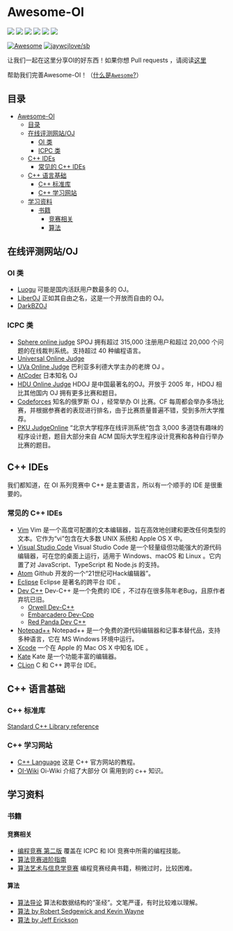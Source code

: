 # Awesome-OI

<img src="https://img.shields.io/github/issues/awesome-OI/awesome-OI?color=green">  <img src="https://img.shields.io/github/stars/awesome-OI/awesome-OI?color=yellow">  <img src="https://img.shields.io/github/forks/awesome-OI/awesome-OI?color=orange">  <img src="https://img.shields.io/github/license/awesome-OI/awesome-OI?color=ff69b4">   <img src="https://img.shields.io/github/search/awesome-OI/awesome-OI/main?color=blue">  <img src="https://img.shields.io/github/languages/code-size/awesome-OI/awesome-OI?color=critical">

[![Awesome](https://awesome.re/badge.svg)](https://awesome.re)
[![jaywcjlove/sb](https://jaywcjlove.github.io/sb/lang/english.svg)](README.md)

让我们一起在这里分享OI的好东西！如果你想 Pull requests ，请阅读[这里](https://github.com/awesome-OI/awesome-OI/blob/master/Pull%20request%20template.md)

帮助我们完善Awesome-OI！（[什么是`Awesome`?](https://awesome.re)）

## 目录
- [Awesome-OI](#awesome-oi)
  - [目录](#目录)
  - [在线评测网站/OJ](#在线评测网站oj)
    - [OI 类](#oi-类)
    - [ICPC 类](#icpc-类)
  - [C++ IDEs](#c-ides)
    - [常见的 C++ IDEs](#常见的-c-ides)
  - [C++ 语言基础](#c-语言基础)
    - [C++ 标准库](#c-标准库)
    - [C++ 学习网站](#c-学习网站)
  - [学习资料](#学习资料)
    - [书籍](#书籍)
      - [竞赛相关](#竞赛相关)
      - [算法](#算法)

## 在线评测网站/OJ

### OI 类

- [Luogu](https://www.luogu.com.cn) 可能是国内活跃用户数最多的 OJ。
- [LiberOJ](https://loj.ac) 正如其自由之名，这是一个开放而自由的 OJ。
- [DarkBZOJ](https://darkbzoj.tk/)

### ICPC 类

- [Sphere online judge](https://www.spoj.com) SPOJ 拥有超过 315,000 注册用户和超过 20,000 个问题的在线裁判系统。支持超过 40 种编程语言。
- [Universal Online Judge](https://uoj.ac)
- [UVa Online Judge](https://onlinejudge.org) 巴利亚多利德大学主办的老牌 OJ 。
- [AtCoder](https://atcoder.jp) 日本知名 OJ
- [HDU Online Judge](http://acm.hdu.edu.cn) HDOJ 是中国最著名的OJ。开放于 2005 年，HDOJ 相比其他国内 OJ 拥有更多比赛和题目。
- [Codeforces](https://codeforces.com/) 知名的俄罗斯 OJ ，经常举办 OI 比赛。CF 每周都会举办多场比赛，并根据参赛者的表现进行排名，由于比赛质量普遍不错，受到多所大学推荐。
- [PKU JudgeOnline](http://poj.org/) “北京大学程序在线评测系统”包含 3,000 多道饶有趣味的程序设计题，题目大部分来自 ACM 国际大学生程序设计竞赛和各种自行举办比赛的题目。

## C++ IDEs

我们都知道，在 OI 系列竞赛中 C++ 是主要语言，所以有一个顺手的 IDE 是很重要的。

### 常见的 C++ IDEs

- [Vim](https://www.vim.org/) Vim 是一个高度可配置的文本编辑器，旨在高效地创建和更改任何类型的文本。它作为“vi”包含在大多数 UNIX 系统和 Apple OS X 中。
- [Visual Studio Code](https://code.visualstudio.com/) Visual Studio Code 是一个轻量级但功能强大的源代码编辑器，可在您的桌面上运行，适用于 Windows、macOS 和 Linux 。它内置了对 JavaScript、TypeScript 和 Node.js 的支持。
- [Atom](https://atom.io/) Github 开发的一个“21世纪可Hack编辑器”。
- [Eclipse](https://www.eclipse.org/downloads/) Eclipse 是著名的跨平台 IDE 。
- [Dev C++](https://baike.baidu.com/item/Dev-C%2B%2B?fromtitle=Dev+C%2B%2B&fromid=1504134) Dev-C++ 是一个免费的 IDE ，不过存在很多陈年老Bug，且原作者弃坑已旧。
  - [Orwell Dev-C++](https://orwelldevcpp.blogspot.com/)
  - [Embarcadero Dev-Cpp](https://github.com/Embarcadero/Dev-Cpp)
  - [Red Panda Dev C++](https://github.com/royqh1979/Dev-Cpp)
- [Notepad++](https://notepad-plus-plus.org/) Notepad++ 是一个免费的源代码编辑器和记事本替代品，支持多种语言，它在 MS Windows 环境中运行。
- [Xcode](https://apps.apple.com/cn/app/xcode/id497799835?mt=12) 一个在 Apple 的 Mac OS X 中知名 IDE 。
- [Kate](https://kate-editor.org/) Kate 是一个功能丰富的编辑器。
- [CLion](https://www.jetbrains.com/zh-cn/clion/) C 和 C++ 跨平台 IDE。

## C++ 语言基础

### C++ 标准库

[Standard C++ Library reference](http://www.cplusplus.com/reference/)

### C++ 学习网站

- [C++ Language](http://www.cplusplus.com/doc/tutorial/) 这是 C++ 官方网站的教程。
- [OI-Wiki](https://oi-wiki.org/lang/) Oi-Wiki 介绍了大部分 OI 需用到的 c++ 知识。

## 学习资料
### 书籍
#### 竞赛相关
- [编程竞赛 第二版](https://cpbook.net) 覆盖在 ICPC 和 IOI 竞赛中所需的编程技能。
- [算法竞赛进阶指南](https://book.douban.com/subject/30136932/)
- [算法艺术与信息学竞赛](https://book.douban.com/subject/1154204/) 编程竞赛经典书籍，稍微过时，比较困难。

#### 算法
- [算法导论](https://mitpress.mit.edu/books/introduction-algorithms) 算法和数据结构的“圣经”。文笔严谨，有时比较难以理解。
- [算法 by Robert Sedgewick and Kevin Wayne](https://www.amazon.com/Algorithms-4th-Robert-Sedgewick/dp/032157351X)
- [算法 by Jeff Erickson](https://jeffe.cs.illinois.edu/teaching/algorithms/)
